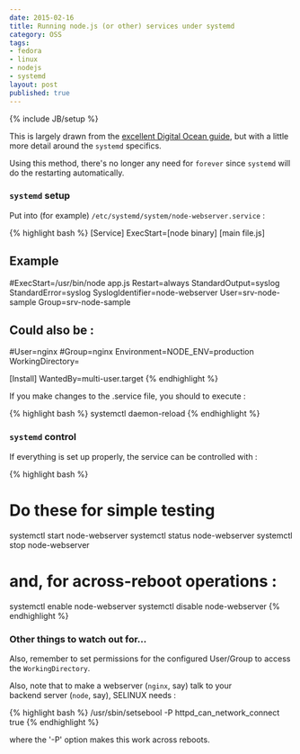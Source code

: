 ```yaml
---
date: 2015-02-16
title: Running node.js (or other) services under systemd
category: OSS
tags:
- fedora
- linux
- nodejs
- systemd
layout: post
published: true
---
```

{% include JB/setup %}

This is largely drawn from the [excellent Digital Ocean guide](https://www.digitalocean.com/community/tutorials/how-to-deploy-node-js-applications-using-systemd-and-nginx),
but with a little more detail around the ```systemd``` specifics.

Using this method, there's no longer any need for ```forever``` since ```systemd``` 
will do the restarting automatically.

### ```systemd``` setup

Put into (for example) ```/etc/systemd/system/node-webserver.service``` :

{% highlight bash %}
[Service]
ExecStart=[node binary] [main file.js]
## Example
#ExecStart=/usr/bin/node app.js
Restart=always
StandardOutput=syslog
StandardError=syslog
SyslogIdentifier=node-webserver
User=srv-node-sample
Group=srv-node-sample
## Could also be :
#User=nginx
#Group=nginx
Environment=NODE_ENV=production
WorkingDirectory=<FULL-PATH-TO-WORKING-DIRECTORY>

[Install]
WantedBy=multi-user.target
{% endhighlight %}


If you make changes to the .service file, you should to execute : 

{% highlight bash %}
systemctl daemon-reload
{% endhighlight %}


### ```systemd``` control

If everything is set up properly, the service can be controlled with  :

{% highlight bash %}
# Do these for simple testing
systemctl start node-webserver
systemctl status node-webserver
systemctl stop node-webserver

# and, for across-reboot operations :
systemctl enable node-webserver
systemctl disable node-webserver
{% endhighlight %}


### Other things to watch out for...

Also, remember to set permissions for the configured User/Group to access the 
```WorkingDirectory```.

Also, note that to make a webserver (```nginx```, say) talk to your  
backend server (```node```, say), SELINUX needs :

{% highlight bash %}
/usr/sbin/setsebool -P httpd_can_network_connect true 
{% endhighlight %}

where the '-P' option makes this work across reboots.
